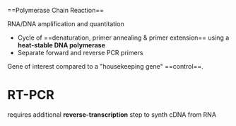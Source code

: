 ==Polymerase Chain Reaction==

RNA/DNA amplification and quantitation

- Cycle of ==denaturation, primer annealing & primer extension== using a **heat-stable DNA polymerase**
- Separate forward and reverse PCR primers

Gene of interest compared to a "housekeeping gene" ==control==.

# RT-PCR

requires additional **reverse-transcription** step to synth cDNA from RNA